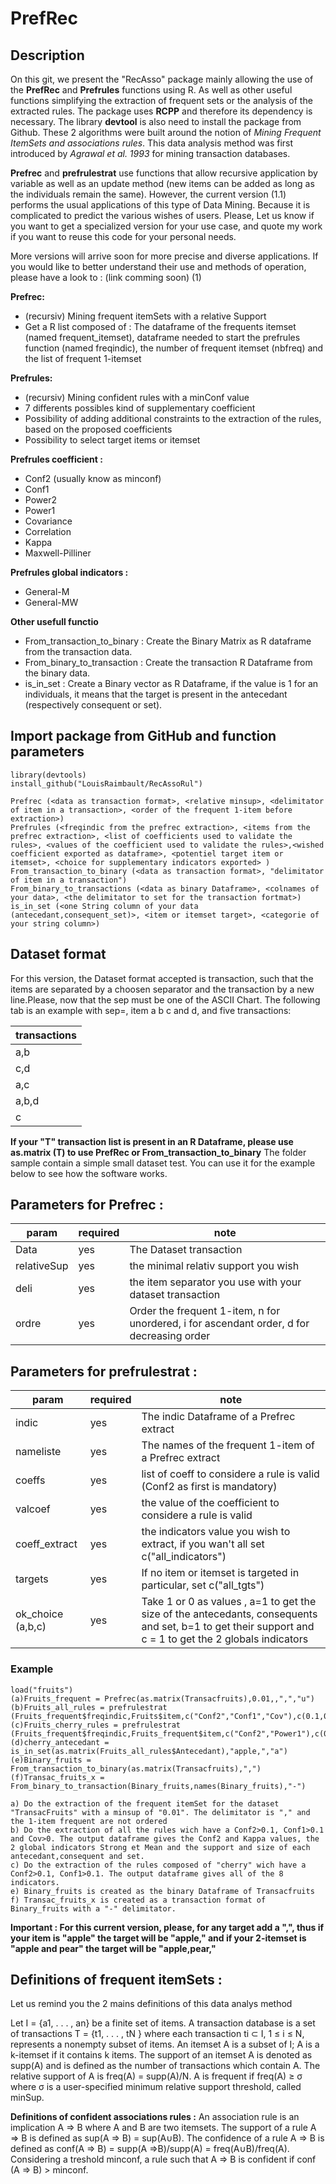 # PrefRec

## Description 



On this git, we present the "RecAsso" package mainly allowing the use of the **PrefRec** and **Prefrules** functions using R. As well as other useful functions simplifying the extraction of frequent sets or the analysis of the extracted rules. 
The package uses **RCPP** and therefore its dependency is necessary. The library **devtool** is also need to install the package from Github.
These 2 algorithms were built around the notion of *Mining Frequent ItemSets and associations rules*. This data analysis method was first introduced by *Agrawal et al. 1993* for mining transaction databases.

**Prefrec** and **prefrulestrat** use functions that allow recursive application by variable as well as an update method (new items can be added as long as the individuals remain the same). However, the current version (1.1) performs the usual applications of this type of Data Mining. Because it is complicated to predict the various wishes of users.
Please, Let us know if you want to get a specialized version for your use case, and quote my work if you want to reuse this code for your personal needs.

More versions will arrive soon for more precise and diverse applications.
If you would like to better understand their use and methods of operation, please have a look to : (link comming soon) (1)

**Prefrec:**
* (recursiv) Mining frequent itemSets with a relative Support
* Get a R list composed of : The dataframe of the frequents itemset (named frequent_itemset), dataframe needed to start the prefrules function (named freqindic), the number of frequent itemset (nbfreq) and the list of frequent 1-itemset

**Prefrules:**
* (recursiv) Mining confident rules with a minConf value
* 7 differents possibles kind of supplementary coefficient
* Possibility of adding additional constraints to the extraction of the rules, based on the proposed coefficients
* Possibility to select target items or itemset


**Prefrules coefficient :** 
* Conf2 (usually know as minconf)
* Conf1
* Power2
* Power1
* Covariance
* Correlation
* Kappa
* Maxwell-Pilliner 

**Prefrules global indicators :**
* General-M
* General-MW

**Other usefull functio**
* From_transaction_to_binary : Create the Binary Matrix as R dataframe from the transaction data.
* From_binary_to_transaction : Create the transaction R Dataframe from the binary data.
* is_in_set : Create a Binary vector as R Dataframe, if the value is 1 for an individuals, it means that the target is present in the antecedant (respectively consequent or set).

## Import package from GitHub and function parameters
```
library(devtools)
install_github("LouisRaimbault/RecAssoRul")

Prefrec (<data as transaction format>, <relative minsup>, <delimitator of item in a transaction>, <order of the frequent 1-item before extraction>)
Prefrules (<freqindic from the prefrec extraction>, <items from the prefrec extraction>, <list of coefficients used to validate the rules>, <values of the coefficient used to validate the rules>,<wished coefficient exported as dataframe>, <potentiel target item or itemset>, <choice for supplementary indicators exported> )
From_transaction_to_binary (<data as transaction format>, "delimitator of item in a transaction")
From_binary_to_transactions (<data as binary Dataframe>, <colnames of your data>, <the delimitator to set for the transaction fortmat>)
is_in_set (<one String column of your data (antecedant,consequent_set)>, <item or itemset target>, <categorie of your string column>)

```

## Dataset format 

For this version, the Dataset format accepted is transaction, such that the items are separated by a choosen separator
and the transaction by a new line.Please, now that the sep must be one of the ASCII Chart. 
The following tab is an example with sep=, item a b c and d, and five transactions:



|transactions|
|------------|
|a,b|
|c,d|
|a,c|
|a,b,d|
|c|


**If your "T" transaction list is present in an R Dataframe, please use as.matrix (T) to use PrefRec or From_transaction_to_binary**
The folder sample contain a simple small dataset test. You can use it for the example below to see how the software works.


## Parameters for Prefrec :
|param|required|note|
|--------------------|--------|--------|
|    Data   |    yes    | The Dataset transaction  |  
|    relativeSup   |    yes    | the minimal relativ support you wish | 
|    deli  |    yes    | the item separator you use with your dataset transaction    | 
|    ordre   |    yes    | Order the frequent 1-item, n for unordered, i for ascendant order, d for decreasing order      | 





## Parameters for prefrulestrat :
|param|required|note|
|--------------------|--------|--------|
|    indic   |    yes    | The indic Dataframe of a Prefrec extract   |
|    nameliste |    yes    |  The names of the frequent 1-item of a Prefrec extract | 
|    coeffs  |    yes    | list of coeff to considere a rule is valid (Conf2 as first is mandatory) |
|    valcoef  |    yes    | the value of the coefficient to considere a rule is valid |   
|    coeff_extract    |  yes | the indicators value you wish to extract, if you wan't all set c("all_indicators") | 
|    targets    |    yes    | If no item or itemset is targeted in particular, set c("all_tgts")   |  
|    ok_choice (a,b,c)   |    yes    | Take 1 or 0 as values , a=1 to get the size of the antecedants, consequents and set, b=1 to get their support and c = 1 to get the 2 globals indicators  |  


### Example
```
load("fruits")
(a)Fruits_frequent = Prefrec(as.matrix(Transacfruits),0.01,,",","u")
(b)Fruits_all_rules = prefrulestrat (Fruits_frequent$freqindic,Fruits$item,c("Conf2","Conf1","Cov"),c(0.1,0.1,0),c("Conf2","Kappa"),c("all_tgts"),c(1,1,1))
(c)Fruits_cherry_rules = prefrulestrat (Fruits_frequent$freqindic,Fruits_frequent$item,c("Conf2","Power1"),c(0.1,0.1),c("all_indicators"),c("cherry,"),c(0,0,0))
(d)cherry_antecedant = is_in_set(as.matrix(Fruits_all_rules$Antecedant),"apple,","a")
(e)Binary_fruits = From_transaction_to_binary(as.matrix(Transacfruits),",")
(f)Transac_fruits_x = From_binary_to_transaction(Binary_fruits,names(Binary_fruits),"-")

a) Do the extraction of the frequent itemSet for the dataset "TransacFruits" with a minsup of "0.01". The delimitator is "," and the 1-item frequent are not ordered
b) Do the extraction of all the rules wich have a Conf2>0.1, Conf1>0.1 and Cov>0. The output dataframe gives the Conf2 and Kappa values, the 2 global indicators Strong et Mean and the support and size of each antecedant,consequent and set. 
c) Do the extraction of the rules composed of "cherry" wich have a Conf2>0.1, Conf1>0.1. The output dataframe gives all of the 8 indicators.
e) Binary_fruits is created as the binary Dataframe of Transacfruits
f) Transac_fruits_x is created as a transaction format of Binary_fruits with a "-" delimitator.
```

**Important : For this current version, please, for any target add a ",", thus if your item is "apple" the target will be "apple," and if your 2-itemset is "apple and pear" the target will be "apple,pear,"**

## Definitions of frequent itemSets :

Let us remind you the 2 mains definitions of this data analys method

Let I = {a1, . . . , an} be a finite set of items. A transaction database is a set of transactions T =
{t1, . . . , tN } where each transaction ti ⊂ I, 1 ≤ i ≤ N, represents a nonempty
subset of items. An itemset A is a subset of I; A is a k-itemset if it contains
k items. The support of an itemset A is denoted as supp(A) and is defined
as the number of transactions which contain A. The relative support of A is
freq(A) = supp(A)/N. A is frequent if freq(A) ≥ σ where σ is a user-specified minimum relative support threshold, called minSup.


**Definitions of confident associations rules  :**
An association rule is an implication A ⇒ B where A and B are two itemsets. The support of a rule A ⇒ B is defined as sup(A ⇒ B) = sup(A∪B).
The confidence of a rule A ⇒ B is defined as conf(A ⇒ B) = supp(A ⇒B)/supp(A) = freq(A∪B)/freq(A).
Considering a treshold minconf, a rule such that A ⇒ B is confident if conf (A ⇒ B) > minconf.




